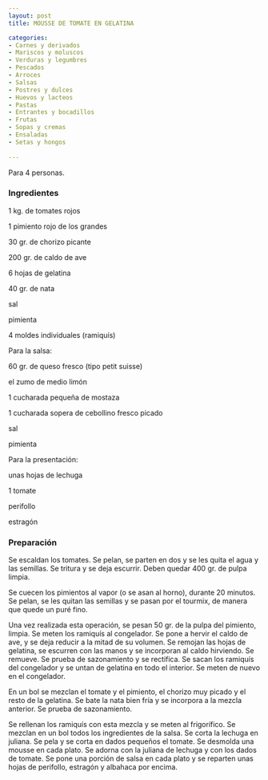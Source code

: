 ```yaml
---
layout: post
title: MOUSSE DE TOMATE EN GELATINA

categories:
- Carnes y derivados
- Mariscos y moluscos
- Verduras y legumbres
- Pescados
- Arroces
- Salsas
- Postres y dulces
- Huevos y lacteos
- Pastas
- Entrantes y bocadillos
- Frutas
- Sopas y cremas
- Ensaladas
- Setas y hongos
 
---
```

Para 4 personas.

<h3>Ingredientes</h3>

1 kg. de tomates rojos

1 pimiento rojo de los grandes

30 gr. de chorizo picante

200 gr. de caldo de ave

6 hojas de gelatina

40 gr. de nata

sal

pimienta

4 moldes individuales (ramiquís)

Para la salsa:

60 gr. de queso fresco (tipo petit suisse)

el zumo de medio limón

1 cucharada pequeña de mostaza

1 cucharada sopera de cebollino fresco picado

sal

pimienta

Para la presentación:

unas hojas de lechuga

1 tomate

perifollo

estragón

<h3>Preparación</h3>

Se escaldan los tomates. Se pelan, se parten en dos y se les quita el agua y las semillas. Se tritura y se deja escurrir. Deben quedar 400 gr. de pulpa limpia.

Se cuecen los pimientos al vapor (o se asan al horno), durante 20 minutos. Se pelan, se les quitan las semillas y se pasan por el tourmix, de manera que quede un puré fino.

Una vez realizada esta operación, se pesan 50 gr. de la pulpa del pimiento, limpia. Se meten los ramiquís al congelador. Se pone a hervir el caldo de ave, y se deja reducir a la mitad de su volumen. Se remojan las hojas de gelatina, se escurren con las manos y se incorporan al caldo hirviendo. Se remueve. Se prueba de sazonamiento y se rectifica. Se sacan los ramiquís del congelador y se untan de gelatina en todo el interior. Se meten de nuevo en el congelador.

En un bol se mezclan el tomate y el pimiento, el chorizo muy picado y el resto de la gelatina. Se bate la nata bien fría y se incorpora a la mezcla anterior. Se prueba de sazonamiento.

Se rellenan los ramiquís con esta mezcla y se meten al frigorífico. Se mezclan en un bol todos los ingredientes de la salsa. Se corta la lechuga en juliana. Se pela y se corta en dados pequeños el tomate. Se desmolda una mousse en cada plato. Se adorna con la juliana de lechuga y con los dados de tomate. Se pone una porción de salsa en cada plato y se reparten unas hojas de perifollo, estragón y albahaca por encima.

